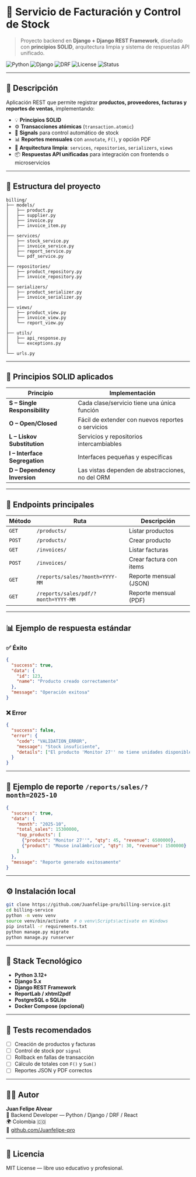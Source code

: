 # 🧾 Servicio de Facturación y Control de Stock

> Proyecto backend en **Django + Django REST Framework**, diseñado con **principios SOLID**, arquitectura limpia y sistema de respuestas API unificado.

![Python](https://img.shields.io/badge/Python-3.12-blue?logo=python)
![Django](https://img.shields.io/badge/Django-5.x-green?logo=django)
![DRF](https://img.shields.io/badge/DRF-REST_Framework-red?logo=django)
![License](https://img.shields.io/badge/license-MIT-lightgrey)
![Status](https://img.shields.io/badge/status-en%20desarrollo-yellow)

---

## 🚀 Descripción

Aplicación REST que permite registrar **productos, proveedores, facturas y reportes de ventas**, implementando:

- 💡 **Principios SOLID**  
- ⚙️ **Transacciones atómicas** (`transaction.atomic`)
- 🔄 **Signals** para control automático de stock  
- 📊 **Reportes mensuales** con `annotate`, `F()`, y opción PDF  
- 🧱 **Arquitectura limpia**: `services`, `repositories`, `serializers`, `views`
- 📦 **Respuestas API unificadas** para integración con frontends o microservicios  

---

## 📂 Estructura del proyecto

```
billing/
├── models/
│   ├── product.py
│   ├── supplier.py
│   ├── invoice.py
│   ├── invoice_item.py
│
├── services/
│   ├── stock_service.py
│   ├── invoice_service.py
│   ├── report_service.py
│   └── pdf_service.py
│
├── repositories/
│   ├── product_repository.py
│   ├── invoice_repository.py
│
├── serializers/
│   ├── product_serializer.py
│   ├── invoice_serializer.py
│
├── views/
│   ├── product_view.py
│   ├── invoice_view.py
│   └── report_view.py
│
├── utils/
│   ├── api_response.py
│   └── exceptions.py
│
└── urls.py
```

---

## 🧠 Principios SOLID aplicados

| Principio | Implementación |
|------------|----------------|
| **S – Single Responsibility** | Cada clase/servicio tiene una única función |
| **O – Open/Closed** | Fácil de extender con nuevos reportes o servicios |
| **L – Liskov Substitution** | Servicios y repositorios intercambiables |
| **I – Interface Segregation** | Interfaces pequeñas y específicas |
| **D – Dependency Inversion** | Las vistas dependen de abstracciones, no del ORM |

---

## 📡 Endpoints principales

| Método | Ruta | Descripción |
|---------|------|-------------|
| `GET` | `/products/` | Listar productos |
| `POST` | `/products/` | Crear producto |
| `GET` | `/invoices/` | Listar facturas |
| `POST` | `/invoices/` | Crear factura con items |
| `GET` | `/reports/sales/?month=YYYY-MM` | Reporte mensual (JSON) |
| `GET` | `/reports/sales/pdf/?month=YYYY-MM` | Reporte mensual (PDF) |

---

## 📊 Ejemplo de respuesta estándar

### ✅ Éxito
```json
{
  "success": true,
  "data": {
    "id": 123,
    "name": "Producto creado correctamente"
  },
  "message": "Operación exitosa"
}
```

### ❌ Error
```json
{
  "success": false,
  "error": {
    "code": "VALIDATION_ERROR",
    "message": "Stock insuficiente",
    "details": ["El producto 'Monitor 27'' no tiene unidades disponibles"]
  }
}
```

---

## 🧾 Ejemplo de reporte `/reports/sales/?month=2025-10`

```json
{
  "success": true,
  "data": {
    "month": "2025-10",
    "total_sales": 15300000,
    "top_products": [
      {"product": "Monitor 27''", "qty": 45, "revenue": 6500000},
      {"product": "Mouse inalámbrico", "qty": 30, "revenue": 1500000}
    ]
  },
  "message": "Reporte generado exitosamente"
}
```

---

## ⚙️ Instalación local

```bash
git clone https://github.com/Juanfelipe-pro/billing-service.git
cd billing-service
python -m venv venv
source venv/bin/activate  # o venv\Scripts\activate en Windows
pip install -r requirements.txt
python manage.py migrate
python manage.py runserver
```

---

## 🧩 Stack Tecnológico

- **Python 3.12+**
- **Django 5.x**
- **Django REST Framework**
- **ReportLab / xhtml2pdf**
- **PostgreSQL o SQLite**
- **Docker Compose (opcional)**

---

## 🧪 Tests recomendados

- [ ] Creación de productos y facturas  
- [ ] Control de stock por `signal`  
- [ ] Rollback en fallas de transacción  
- [ ] Cálculo de totales con `F()` y `Sum()`  
- [ ] Reportes JSON y PDF correctos  

---

## 👨‍💻 Autor

**Juan Felipe Alvear**  
💼 Backend Developer — Python / Django / DRF / React  
🌍 Colombia 🇨🇴   
📎 [github.com/Juanfelipe-pro](https://github.com/Juanfelipe-pro)

---

## 📜 Licencia
MIT License — libre uso educativo y profesional.
